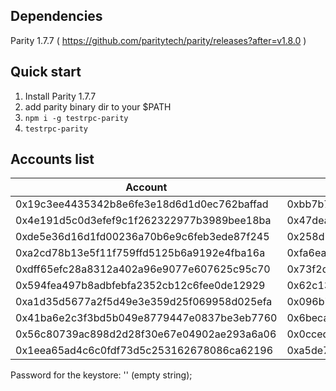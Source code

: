 ## Dependencies

Parity 1.7.7 ( https://github.com/paritytech/parity/releases?after=v1.8.0 )


## Quick start

1. Install Parity 1.7.7
0. add parity binary dir to your $PATH
0. `npm i -g testrpc-parity`
0. `testrpc-parity`


## Accounts list

| Account | Private Key |
| ------ | ------ |
| 0x19c3ee4435342b8e6fe3e18d6d1d0ec762baffad | 0xbb7b719667412ea1e47412f910b6d4c1c09b6fb586c0a9d2cb51ae844b8779fc |
| 0x4e191d5c0d3efef9c1f262322977b3989bee18ba | 0x47dea899f09ca9f8da7efdca4aff5e434e05562ca30b3a66e78ee72c38dd9a4a |
| 0xde5e36d16d1fd00236a70b6e9c6feb3ede87f245 | 0x258d77969030b3fd95741a8c2f051d3b6a257f343dfd38f540293a2ef1a2b932 |
| 0xa2cd78b13e5f11f759ffd5125b6a9192e4fba16a | 0xfa6ea0f20039c2fb3cdfbccc9ccfa36ddaa8b620b3cbec8149cd0fe8f6869fd3 |
| 0xdff65efc28a8312a402a96e9077e607625c95c70 | 0x73f2dabb29e353338cc90e4b3be447560f41a36f24922016ec61db09868740fa |
| 0x594fea497b8adbfebfa2352cb12c6fee0de12929 | 0x62c1360a7e581388b67dbd5b5e02952de97c98435e5a6d22fd820683b2c841c0 |
| 0xa1d35d5677a2f5d49e3e359d25f069958d025efa | 0x096b7d771e57dd52eb6b87cd3bcb465e3aec2ab1be23bb02ef094f12ff656408 |
| 0x41ba6e2c3f3bd5b049e8779447e0837be3eb7760 | 0x6beca4cc6c7d06d95f5f86247d5ed054e295ac97b241861fe66d134d3d3d7a5f |
| 0x56c80739ac898d2d28f30e67e04902ae293a6a06 | 0x0ccedd490e0b0b4666c3bb03bfb5ac43b93de850262b30b150300e527439fded |
| 0x1eea65ad4c6c0fdf73d5c253162678086ca62196 | 0xa5de7c3875b7434c670b5f1c857c85130686b75fa1c5e27de14e4053f7545509 |

Password for the keystore: '' (empty string);


